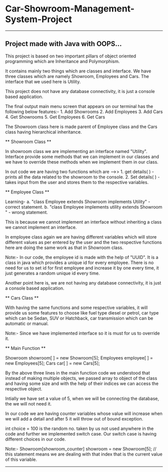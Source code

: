 ﻿# Car-Showroom-Management-System-Project

--------------------------------------------------
Project made with Java with OOPS…
--------------------------------------------------


This project is based on two important pillars of object oriented programming which are Inheritance and Polymorphism.

It contains mainly two things which are classes and interface. We have three classes which are namely Showroom, Employees and Cars. The interface that we used here is Utility.

This project does not have any database connectivity, it is just a console based application.

The final output main menu screen that appears on our terminal has the following below features:-
	1. Add Showrooms
	2. Add Employees
	3. Add Cars
	4. Get Showrooms
	5. Get Employees
	6. Get Cars

The Showroom class here is made parent of Employee class and the Cars class having 
hierarchical inheritance.

**  Showroom Class **

In showroom class we are implementing  an interface named "Utility". Interface provide some methods that we can implement in our classes and we have to override these methods when we implement them in our class.

In out code we are having two functions which are -->> 
	1. get details( ) - prints all the data related to the showroom to the console.
	2. Set details( ) - takes input from the user and stores them to the respective variables.

** Employee Class **

Learning-
	a. "class Employee extends Showroom implements Utility" - correct statement.
	b. "class Employee implements utility extends Showroom " - wrong statement.

This is because we cannot implement an interface without inheriting a class we cannot implement an interface.

In employee class again we are having different variables which will store different values as per entered by the user and the two respective functions here are doing the same work as that in Showroom class.

Note:- In our code, the employee id is made with the help of "UUID". It is a class in java which provides a unique id for every employee. There is no need for us to set  id for first employee and increase it by one every time, it just generates a random unique id every time.

Another point here is, we are not having any database connectivity, it is just a console based application.

** Cars Class ** 

With having the same functions and some respective variables, it will provide us some features to choose like fuel type diesel or petrol, car type which can be Sedan, SUV or Hatchback, car transmission which can be automatic or manual.

Note:- Since we have implemented interface so it is must for us to override it.

** Main Function **

Showroom showroom[ ] = new Showroom[5];
Employees employee[ ] = new Employees[5];
Cars car[ ] = new Cars[5];

By the above three lines in the main function code we understood that instead of making multiple objects, we passed array to object of the class and having some size and with the help of their indices we can access the respective object.

Intially we have set a value of 5, when we will be connecting the database, the we will not need it.

In our code we are having counter variables whose value will increase when we will add a detail and after 5 it will throw out of bound exception.

int choice = 100 is the random no. taken by us not used anywhere in the code and further we implemented switch case.
Our switch case is having different choices in our code.

Note:-
Showroom[showroom_counter] showroom = new Showroom[5]; //  this statement means we are dealing with that index that is the current value of this variable.

--------------------------------------------------------------------------------------------------------------------------------------------------------------------------------------------------------------------------------------------------------------------------------------------------------------------------
